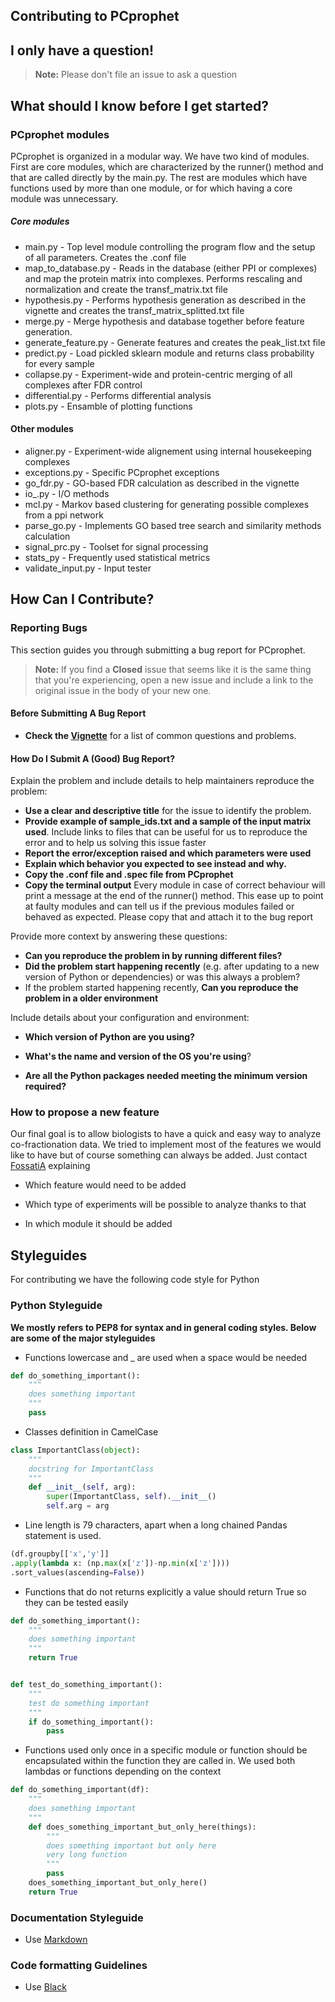 ## Contributing to PCprophet


## I only have a question!

> **Note:** Please don't file an issue to ask a question

## What should I know before I get started?

### PCprophet modules

PCprophet is organized in a modular way. We have two kind of modules. First are core modules, which are characterized by the runner() method and that are called directly by the main.py.
The rest are modules which have functions used by more than one module, or for which having a core module was unnecessary.

##### Core modules

* main.py - Top level module controlling the program flow and the setup of all parameters. Creates the .conf file
* map_to_database.py - Reads in the database (either PPI or complexes) and map the protein matrix into complexes. Performs rescaling and normalization and create the transf_matrix.txt file
* hypothesis.py - Performs hypothesis generation as described in the vignette and creates the transf_matrix_splitted.txt file
* merge.py - Merge hypothesis and database together before feature generation.
* generate_feature.py - Generate features and creates the peak_list.txt file
* predict.py - Load pickled sklearn module and returns class probability for every sample
* collapse.py - Experiment-wide and protein-centric merging of all complexes after FDR control
* differential.py - Performs differential analysis
* plots.py - Ensamble of plotting functions

#### Other modules

* aligner.py - Experiment-wide alignement using internal housekeeping complexes
* exceptions.py - Specific PCprophet exceptions
* go_fdr.py - GO-based FDR calculation as described in the vignette
* io_.py - I/O methods
* mcl.py - Markov based clustering for generating possible complexes from a ppi network
* parse_go.py - Implements GO based tree search and similarity methods calculation
* signal_prc.py - Toolset for signal processing
* stats_py - Frequently used statistical metrics
* validate_input.py - Input tester


## How Can I Contribute?

### Reporting Bugs

This section guides you through submitting a bug report for PCprophet.


> **Note:** If you find a **Closed** issue that seems like it is the same thing that you're experiencing, open a new issue and include a link to the original issue in the body of your new one.

#### Before Submitting A Bug Report

* **Check the [Vignette](https://discuss.atom.io/c/faq)** for a list of common questions and problems.


#### How Do I Submit A (Good) Bug Report?


Explain the problem and include details to help maintainers reproduce the problem:

* **Use a clear and descriptive title** for the issue to identify the problem.
* **Provide example of sample_ids.txt and a sample of the input matrix used**. Include links to files that can be useful for us to reproduce the error and to help us solving this issue faster
* **Report the error/exception raised and which parameters were used**
* **Explain which behavior you expected to see instead and why.**
* **Copy the .conf file and .spec file from PCprophet**
* **Copy the terminal output** Every module in case of correct behaviour will print a message at the end of the runner() method. This ease up to point at faulty modules and can tell us if the previous modules failed or behaved as expected. Please copy that and attach it to the bug report

Provide more context by answering these questions:

* **Can you reproduce the problem in by running different files?**
* **Did the problem start happening recently** (e.g. after updating to a new version of Python or dependencies) or was this always a problem?
* If the problem started happening recently, **Can you reproduce the problem in a older environment**

Include details about your configuration and environment:

* **Which version of Python are you using?**

* **What's the name and version of the OS you're using**?
* **Are all the Python packages needed meeting the minimum version required?**

### How to propose a new feature

Our final goal is to allow biologists to have a quick and easy way to analyze co-fractionation data. We tried to implement most of the features we would like to have but of course something can always be added. Just contact [FossatiA](https://github.com/fossatiA) explaining

* Which feature would need to be added

* Which type of experiments will be possible to analyze thanks to that

* In which module it should be added

## Styleguides

For contributing we have the following code style for Python

### Python Styleguide

**We mostly refers to PEP8 for syntax and in general coding styles. Below are some of the major styleguides**

* Functions lowercase and _ are used when a space would be needed


```python
def do_something_important():
    """
    does something important
    """
    pass
```

* Classes definition in CamelCase


```python
class ImportantClass(object):
    """
    docstring for ImportantClass
    """
    def __init__(self, arg):
        super(ImportantClass, self).__init__()
        self.arg = arg
```


* Line length is 79 characters, apart when a long chained Pandas statement is used.

```python
(df.groupby[['x','y']]
.apply(lambda x: (np.max(x['z'])-np.min(x['z'])))
.sort_values(ascending=False))
```


* Functions that do not returns explicitly a value should return True
so they can be tested easily

```python
def do_something_important():
    """
    does something important
    """
    return True


def test_do_something_important():
    """
    test do something important
    """
    if do_something_important():
        pass
```
* Functions used only once in a specific module or function should be encapsulated within the function they are called in. We used both lambdas or functions depending on the context

```python
def do_something_important(df):
    """
    does something important
    """
    def does_something_important_but_only_here(things):
        """
        does something important but only here
        very long function
        """
        pass
    does_something_important_but_only_here()
    return True

```


### Documentation Styleguide

* Use [Markdown](https://daringfireball.net/projects/markdown)


### Code formatting Guidelines

* Use [Black](https://github.com/psf/black)
